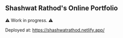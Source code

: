 ## Shashwat Rathod's Online Portfolio

⚠ Work in progress. ⚠

Deployed at: https://shashwatrathod.netlify.app/
